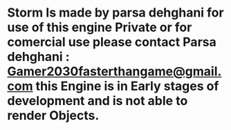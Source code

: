 # Storm Is made by parsa dehghani for use of this engine Private or for comercial use please contact Parsa dehghani : Gamer2030fasterthangame@gmail.com this Engine is in Early stages of development and is not able to render Objects.
